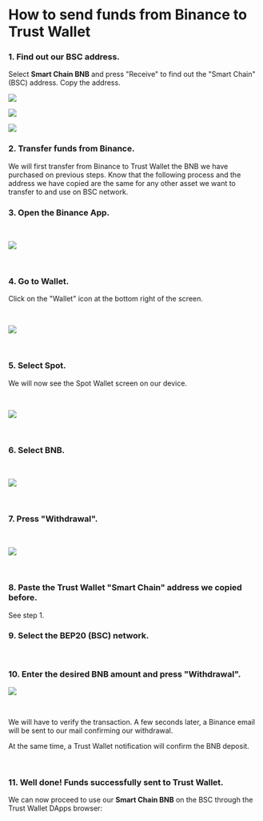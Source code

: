 # How to send funds from Binance to Trust Wallet

### 1. Find out our BSC address. <a id="1-averiguar-tu-direccion-de-bsc"></a>

Select **Smart Chain BNB** and press "Receive" to find out the "Smart Chain" \(BSC\) address. Copy the address.  


![](../../../../.gitbook/assets/sc%20%281%29.png)

![](../../../../.gitbook/assets/ssc%20%281%29.png)

![](../../../../.gitbook/assets/scc%20%281%29.png)



### 2. Transfer funds from Binance. <a id="2-depositar-activos-desde-binance"></a>

We will first transfer from Binance to Trust Wallet the BNB we have purchased on previous steps. Know that the following process and the address we have copied are the same for any other asset we want to transfer to and use on BSC network.





### 3. Open the Binance App. <a id="3-abrir-la-aplicacion-binance"></a>

​

![](../../../../.gitbook/assets/dfg%20%281%29.jpg)

​

### 4. Go to Wallet. <a id="4-accede-a-la-billetera"></a>

Click on the "Wallet" icon at the bottom right of the screen.

​

![](../../../../.gitbook/assets/ing1.jpg)

​

### 5. Select Spot. <a id="5-selecciona-spot"></a>

We will now see the Spot Wallet screen on our device.

​

![](../../../../.gitbook/assets/ing2.jpg)

​

### 6. Select BNB. <a id="6-selecciona-el-token-bnb"></a>

​

![](../../../../.gitbook/assets/ing3.jpg)

​

### 7. Press "Withdrawal". <a id="7-selecciona-retirar"></a>

​

![](../../../../.gitbook/assets/ing4.jpg)

​

### 8. Paste the Trust Wallet "Smart Chain" address we copied before. <a id="8-pegar-la-direccion-copiada-de-trust-wallet-en-la-direccion-a-la-que-enviar-los-bnb"></a>

​See step 1.

### 9. Select the BEP20 \(BSC\) network. <a id="9-seleccionar-la-red-binance-smart-chain-bnb-bep20-bsc"></a>

​

### 10. Enter the desired BNB amount and press "Withdrawal". <a id="10-introducir-el-numero-de-bnb-a-enviar-a-la-billetera-y-pulsar-retirar"></a>

![](../../../../.gitbook/assets/ing5.jpg)

​

We will have to verify the transaction. A few seconds later, a Binance email will be sent to our mail confirming our withdrawal.

At the same time, a Trust Wallet notification will confirm the BNB deposit.

​

### 11. Well done! Funds successfully sent to Trust Wallet. <a id="4-buen-trabajo-has-terminado-de-enviar-tus-criptomonedas-ya-puedes-usar-tus-bnb-en-trustwallet"></a>

We can now proceed to use our **Smart Chain BNB** on the BSC through the Trust Wallet DApps browser:





